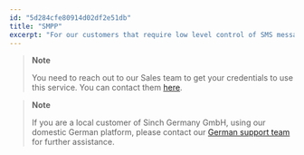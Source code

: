 ```yaml
---
id: "5d284cfe80914d02df2e51db"
title: "SMPP"
excerpt: "For our customers that require low level control of SMS messaging and lowest possible latency we offer our Enhanced SMPP service."
---
```

> **Note**    
>
> You need to reach out to our Sales team to get your credentials to use
> this service. You can contact them [here](https://www.sinch.com/contact-us/).



> **Note**    
>
> If you are a local customer of Sinch Germany GmbH, using our domestic German platform, please contact our [German support team](mailto:support-de@sinch.com) for further assistance.